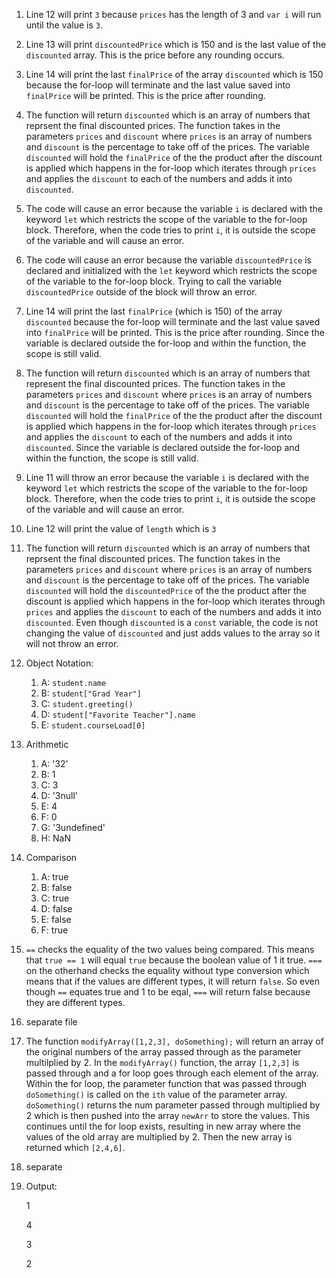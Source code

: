 1.  Line 12 will print `3` because `prices` has the length of 3 and `var i` will run until the value is `3`.
2.  Line 13 will print `discountedPrice` which is 150 and is the last value of the `discounted` array. This is the price before any rounding occurs.
3.  Line 14 will print the last `finalPrice` of the array `discounted` which is 150 because the for-loop will terminate and the last value saved into `finalPrice` will be printed. This is the price after rounding. 
4.  The function will return `discounted` which is an array of numbers that reprsent the final discounted prices. The function takes in the parameters `prices` and `discount` where `prices` is an array of numbers and `discount` is the percentage to take off of the prices. The variable `discounted` will hold the `finalPrice` of the the product after the discount is applied which happens in the for-loop which iterates through `prices` and applies the `discount` to each of the numbers and adds it into `discounted`.
5.  The code will cause an error because the variable `i` is declared with the keyword `let` which restricts the scope of the variable to the for-loop block. Therefore, when the code tries to print `i`, it is outside the scope of the variable and will cause an error.
6.  The code will cause an error because the variable `discountedPrice` is declared and initialized with the `let` keyword which restricts the scope of the variable to the for-loop block. Trying to call the variable `discountedPrice` outside of the block will throw an error.
7. Line 14 will print the last `finalPrice` (which is 150) of the array `discounted` because the for-loop will terminate and the last value saved into `finalPrice` will be printed. This is the price after rounding. Since the variable is declared outside the for-loop and within the function, the scope is still valid. 
8. The function will return `discounted` which is an array of numbers that represent the final discounted prices. The function takes in the parameters `prices` and `discount` where `prices` is an array of numbers and `discount` is the percentage to take off of the prices. The variable `discounted` will hold the `finalPrice` of the the product after the discount is applied which happens in the for-loop which iterates through `prices` and applies the `discount` to each of the numbers and adds it into `discounted`. Since the variable is declared outside the for-loop and within the function, the scope is still valid. 
9. Line 11 will throw an error because the variable `i` is declared with the keyword `let` which restricts the scope of the variable to the for-loop block. Therefore, when the code tries to print `i`, it is outside the scope of the variable and will cause an error. 
10. Line 12 will print the value of `length` which is `3`
11. The function will return `discounted` which is an array of numbers that reprsent the final discounted prices. The function takes in the parameters `prices` and `discount` where `prices` is an array of numbers and `discount` is the percentage to take off of the prices. The variable `discounted` will hold the `discountedPrice` of the the product after the discount is applied which happens in the for-loop which iterates through `prices` and applies the `discount` to each of the numbers and adds it into `discounted`. Even though `discounted` is a `const` variable, the code is not changing the value of `discounted` and just adds values to the array so it will not throw an error.
12. Object Notation:
    1.  A: `student.name`
    2.  B: `student["Grad Year"]`
    3.  C: `student.greeting()`
    4.  D: `student["Favorite Teacher"].name`
    5.  E: `student.courseLoad[0]`
13. Arithmetic
    1.  A: '32'
    2.  B: 1
    3.  C: 3
    4.  D: '3null'
    5.  E: 4
    6.  F: 0
    7.  G: '3undefined'
    8.  H: NaN
14. Comparison
    1.  A: true
    2.  B: false
    3.  C: true
    4.  D: false
    5.  E: false
    6.  F: true
15. `==` checks the equality of the two values being compared. This means that `true == 1` will equal `true` because the boolean value of 1 it true. `===` on the otherhand checks the equality without type conversion which means that if the values are different types, it will return `false`. So even though `==` equates true and 1 to be eqal, `===` will return false because they are different types. 
16. separate file
17. The function `modifyArray([1,2,3], doSomething);` will return an array of the original numbers of the array passed through as the parameter multilplied by 2. In the `modifyArray()` function, the array `[1,2,3]` is passed through and a for loop goes through each element of the array. Within the for loop, the parameter function that was passed through `doSomething()` is called on the `ith` value of the parameter array. `doSomething()` returns the num parameter passed through multiplied by 2 which is then pushed into the array `newArr` to store the values. This continues until the for loop exists, resulting in new array where the values of the old array are multiplied by 2. Then the new array is returned which `[2,4,6]`.
18. separate 
19. Output: 
    
    1

    4

    3
    
    2